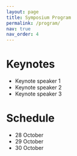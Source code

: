 ```yaml
---
layout: page
title: Symposium Program
permalink: /program/
nav: true
nav_order: 4
---
```


# Keynotes

- Keynote speaker 1
- Keynote speaker 2
- Keynote speaker 3

# Schedule

- 28 October
- 29 October
- 30 October
